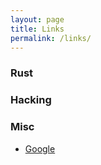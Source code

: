 ```yaml
---
layout: page
title: Links 
permalink: /links/
---
```


### Rust

### Hacking

### Misc
* [Google](http://www.google.com)
